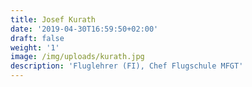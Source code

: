 ```yaml
---
title: Josef Kurath
date: '2019-04-30T16:59:50+02:00'
draft: false
weight: '1'
image: /img/uploads/kurath.jpg
description: 'Fluglehrer (FI), Chef Flugschule MFGT'
---
```


